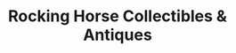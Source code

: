 ---
title: "Rocking Horse Collectibles & Antiques"
url: /plant-city/rocking-horse-collectibles-und-antiques/
shop: Antiquitäten
---